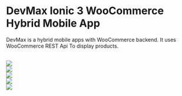 <h1>DevMax Ionic 3 WooCommerce Hybrid Mobile App</h1>
<p>DevMax is a hybrid mobile apps with WooCommerce backend. It uses WooCommerce REST Api To display products.</p>
<br>
<img src="https://i.imgur.com/8iI8nS0.png">
<br>
<img src="https://i.imgur.com/PltQY6S.png">
<br>
<img src="https://i.imgur.com/jIOjGR7.png">
<br>
<img src="https://i.imgur.com/yaRtN74.png">
<br>
<img src="https://i.imgur.com/7WUhDB0.png">
<br>